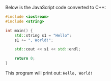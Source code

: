 Below is the JavaScript code converted to C++:

```cpp
#include <iostream>
#include <string>

int main() {
    std::string s1 = "Hello";
    s1 += ", World!";

    std::cout << s1 << std::endl;

    return 0;
}
```
This program will print out: `Hello, World!`
